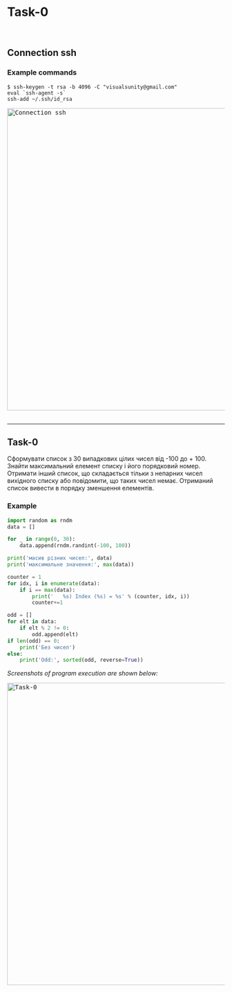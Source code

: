 # Task-0 

<br>
<h2 align="left">Connection ssh</h2>

### Example commands

```shell
$ ssh-keygen -t rsa -b 4096 -C "visualsunity@gmail.com"
eval `ssh-agent -s`
ssh-add ~/.ssh/id_rsa
```
<kbd>
    <img src="../Images/Screenshot-3.png" width="700px" title="Connection ssh">
</kbd>
    
<br>
<br>
<hr>

<h2 align="left">Task-0</h2>
<p align="left">Сформувати список з 30 випадкових цілих чисел від -100 до + 100.
Знайти максимальний елемент списку і його порядковий номер. Отримати
інший список, що складається тільки з непарних чисел вихідного списку
або повідомити, що таких чисел немає. Отриманий список вивести в
порядку зменшення елементів.</p>

### Example

```python
import random as rndm
data = []

for _ in range(0, 30):
    data.append(rndm.randint(-100, 100))

print('масив різних чисел:', data)
print('максимальне значення:', max(data))

counter = 1
for idx, i in enumerate(data):
    if i == max(data):
        print('   %s) Index (%s) = %s' % (counter, idx, i))
        counter+=1

odd = []
for elt in data:
    if elt % 2 != 0:
        odd.append(elt)
if len(odd) == 0:
    print('Без чисел')
else:
    print('Odd:', sorted(odd, reverse=True))
```

<em><p align="left">Screenshots of program execution are shown below:</p></em>

<kbd>
    <img src="../Images/Screenshot-1_Task-1.png" width="700px" title="Task-0">
</kbd>
 

